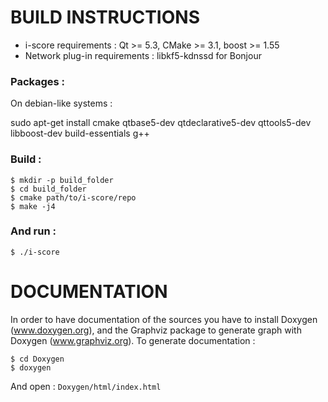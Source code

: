 # BUILD INSTRUCTIONS 

  * i-score requirements : Qt >= 5.3, CMake >= 3.1, boost >= 1.55
  * Network plug-in requirements : libkf5-kdnssd for Bonjour

### Packages : 

On debian-like systems :
    
   sudo apt-get install cmake qtbase5-dev qtdeclarative5-dev qttools5-dev libboost-dev build-essentials g++

### Build : 
  
    $ mkdir -p build_folder
    $ cd build_folder
    $ cmake path/to/i-score/repo
    $ make -j4
    
### And run : 

    $ ./i-score

# DOCUMENTATION

In order to have documentation of the sources you have to install Doxygen (www.doxygen.org),
and the Graphviz package to generate graph with Doxygen (www.graphviz.org).
To generate documentation : 
  
    $ cd Doxygen
    $ doxygen
    
And open : `Doxygen/html/index.html`
